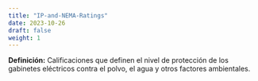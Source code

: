```yaml
---
title: "IP-and-NEMA-Ratings"
date: 2023-10-26
draft: false
weight: 1
---
```


**Definición:** Calificaciones que definen el nivel de protección de los gabinetes eléctricos contra el polvo, el agua y otros factores ambientales.
